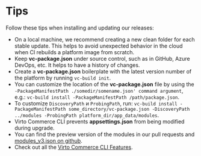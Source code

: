 ﻿
# Tips

Follow these tips when installing and updating our releases:

* On a local machine, we recommend creating a new clean folder for each stable update. This helps to avoid unexpected behavior in the cloud when CI rebuilds a platform image from scratch.
* Keep **vc-package.json** under source control, such as in GitHub, Azure DevOps, etc. It helps to have a history of changes.
* Create a **vc-package.json** boilerplate with the latest version number of the platform by running `vc-build init`.
* You can customize the location of the **vc-package.json** file by using the `-PackageManifestPath ./somedir/somename.json' command argument`, e.g.: `vc-build install -PackageManifestPath /path/package.json`.
* To customize `DiscoveryPath` и `ProbingPath`, run: `vc-build install -PackageManifestPath some_directory/vc-package.json -DiscoveryPath ../modules -ProbingPath platform_dir/app_data/modules`.
* Virto Commerce CLI prevents **appsettings.json** from being modified during upgrade.
* You can find the preview version of the modules in our pull requests and [modules_v3.json on github](https://github.com/VirtoCommerce/vc-modules/blob/master/modules_v3.json).
* Check out all the [Virto Commerce CLI Features](https://github.com/VirtoCommerce/vc-build).